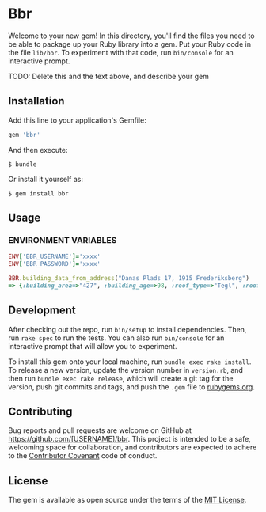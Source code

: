 # Bbr

Welcome to your new gem! In this directory, you'll find the files you need to be able to package up your Ruby library into a gem. Put your Ruby code in the file `lib/bbr`. To experiment with that code, run `bin/console` for an interactive prompt.

TODO: Delete this and the text above, and describe your gem

## Installation

Add this line to your application's Gemfile:

```ruby
gem 'bbr'

```

And then execute:

    $ bundle

Or install it yourself as:

    $ gem install bbr

## Usage

### ENVIRONMENT VARIABLES
```ruby
ENV['BBR_USERNAME']='xxxx'
ENV['BBR_PASSWORD']='xxxx'
```

```ruby
BBR.building_data_from_address("Danas Plads 17, 1915 Frederiksberg")
=> {:building_area=>"427", :building_age=>98, :roof_type=>"Tegl", :roof_tilt=>3, :heating=>"FjernvarmeBlokvarme", :heating_source=>"NotDefined", :formatted_heating=>"Fjernvarme", :outer_wall_material=>"Mursten"}

```


## Development

After checking out the repo, run `bin/setup` to install dependencies. Then, run `rake spec` to run the tests. You can also run `bin/console` for an interactive prompt that will allow you to experiment.

To install this gem onto your local machine, run `bundle exec rake install`. To release a new version, update the version number in `version.rb`, and then run `bundle exec rake release`, which will create a git tag for the version, push git commits and tags, and push the `.gem` file to [rubygems.org](https://rubygems.org).

## Contributing

Bug reports and pull requests are welcome on GitHub at https://github.com/[USERNAME]/bbr. This project is intended to be a safe, welcoming space for collaboration, and contributors are expected to adhere to the [Contributor Covenant](contributor-covenant.org) code of conduct.


## License

The gem is available as open source under the terms of the [MIT License](http://opensource.org/licenses/MIT).

